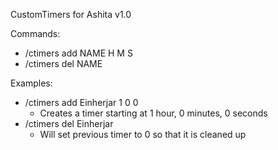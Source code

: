 CustomTimers for Ashita
v1.0

Commands:
* /ctimers add NAME H M S
* /ctimers del NAME

Examples: 
* /ctimers add Einherjar 1 0 0
  * Creates a timer starting at 1 hour, 0 minutes, 0 seconds
* /ctimers del Einherjar
  * Will set previous timer to 0 so that it is cleaned up
  
